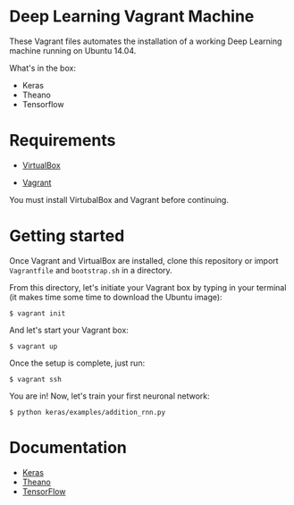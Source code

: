 # Deep Learning	Vagrant	Machine

These Vagrant files automates the installation of a working Deep Learning machine running on Ubuntu 14.04.

What's in the box:
* Keras
* Theano
* Tensorflow

# Requirements

* [VirtualBox](https://www.virtualbox.org/wiki/Downloads)

* [Vagrant](https://www.vagrantup.com/downloads.html)

You must install VirtubalBox and Vagrant before continuing.

# Getting started

Once Vagrant and VirtualBox are installed, clone this repository or import `Vagrantfile` and `bootstrap.sh` in a directory.

From this directory, let's initiate your Vagrant box by typing in your terminal (it makes time some time to download the Ubuntu image):
    
    $ vagrant init
And let's start	your Vagrant box:
    
    $ vagrant up
Once the setup is complete, just run:
    
    $ vagrant ssh
You are in! Now, let's train your first neuronal network:

    $ python keras/examples/addition_rnn.py

# Documentation

* [Keras](http://keras.io/)
* [Theano](http://deeplearning.net/software/theano/)
* [TensorFlow](https://www.tensorflow.org/versions/r0.7/api_docs/index.html)